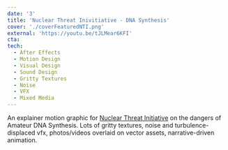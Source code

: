 ```yaml
---
date: '3'
title: 'Nuclear Threat Inivitiative - DNA Synthesis'
cover: './coverFeaturedNTI.png'
external: 'https://youtu.be/tJLMear6KFI'
cta:
tech:
  - After Effects
  - Motion Design
  - Visual Design
  - Sound Design
  - Gritty Textures
  - Noise
  - VFX
  - Mixed Media
---
```


An explainer motion graphic for [Nuclear Threat Initiative](https://www.nti.org/) on the dangers of Amateur DNA Synthesis. Lots of gritty textures, noise and turbulence-displaced vfx, photos/videos overlaid on vector assets, narrative-driven animation.
